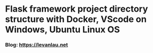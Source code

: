 # Flask framework project directory structure with Docker, VScode on Windows, Ubuntu Linux OS

### Blog: https://levanlau.net
